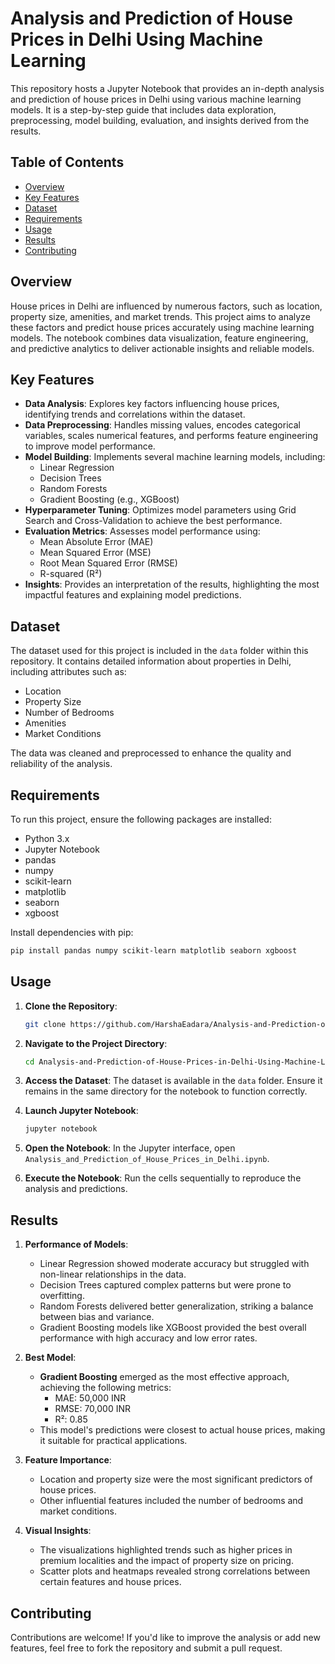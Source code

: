 # Analysis and Prediction of House Prices in Delhi Using Machine Learning
This repository hosts a Jupyter Notebook that provides an in-depth analysis and prediction of house prices in Delhi using various machine learning models. It is a step-by-step guide that includes data exploration, preprocessing, model building, evaluation, and insights derived from the results.

## Table of Contents
- [Overview](#overview)
- [Key Features](#key-features)
- [Dataset](#dataset)
- [Requirements](#requirements)
- [Usage](#usage)
- [Results](#results)
- [Contributing](#contributing)

## Overview
House prices in Delhi are influenced by numerous factors, such as location, property size, amenities, and market trends. This project aims to analyze these factors and predict house prices accurately using machine learning models. The notebook combines data visualization, feature engineering, and predictive analytics to deliver actionable insights and reliable models.

## Key Features
- **Data Analysis**: Explores key factors influencing house prices, identifying trends and correlations within the dataset.
- **Data Preprocessing**: Handles missing values, encodes categorical variables, scales numerical features, and performs feature engineering to improve model performance.
- **Model Building**: Implements several machine learning models, including:
  - Linear Regression
  - Decision Trees
  - Random Forests
  - Gradient Boosting (e.g., XGBoost)
- **Hyperparameter Tuning**: Optimizes model parameters using Grid Search and Cross-Validation to achieve the best performance.
- **Evaluation Metrics**: Assesses model performance using:
  - Mean Absolute Error (MAE)
  - Mean Squared Error (MSE)
  - Root Mean Squared Error (RMSE)
  - R-squared (R²)
- **Insights**: Provides an interpretation of the results, highlighting the most impactful features and explaining model predictions.

## Dataset

The dataset used for this project is included in the `data` folder within this repository. It contains detailed information about properties in Delhi, including attributes such as:
- Location
- Property Size
- Number of Bedrooms
- Amenities
- Market Conditions

The data was cleaned and preprocessed to enhance the quality and reliability of the analysis.

## Requirements

To run this project, ensure the following packages are installed:

- Python 3.x
- Jupyter Notebook
- pandas
- numpy
- scikit-learn
- matplotlib
- seaborn
- xgboost

Install dependencies with pip:

```bash
pip install pandas numpy scikit-learn matplotlib seaborn xgboost
```

## Usage

1. **Clone the Repository**:

   ```bash
   git clone https://github.com/HarshaEadara/Analysis-and-Prediction-of-House-Prices-in-Delhi-Using-Machine-Learning.git
   ```

2. **Navigate to the Project Directory**:

   ```bash
   cd Analysis-and-Prediction-of-House-Prices-in-Delhi-Using-Machine-Learning
   ```

3. **Access the Dataset**:
   The dataset is available in the `data` folder. Ensure it remains in the same directory for the notebook to function correctly.

4. **Launch Jupyter Notebook**:

   ```bash
   jupyter notebook
   ```

5. **Open the Notebook**:
   In the Jupyter interface, open `Analysis_and_Prediction_of_House_Prices_in_Delhi.ipynb`.

6. **Execute the Notebook**:
   Run the cells sequentially to reproduce the analysis and predictions.

## Results

1. **Performance of Models**:
   - Linear Regression showed moderate accuracy but struggled with non-linear relationships in the data.
   - Decision Trees captured complex patterns but were prone to overfitting.
   - Random Forests delivered better generalization, striking a balance between bias and variance.
   - Gradient Boosting models like XGBoost provided the best overall performance with high accuracy and low error rates.

2. **Best Model**:
   - **Gradient Boosting** emerged as the most effective approach, achieving the following metrics:
     - MAE: 50,000 INR
     - RMSE: 70,000 INR
     - R²: 0.85
   - This model's predictions were closest to actual house prices, making it suitable for practical applications.

3. **Feature Importance**:
   - Location and property size were the most significant predictors of house prices.
   - Other influential features included the number of bedrooms and market conditions.

4. **Visual Insights**:
   - The visualizations highlighted trends such as higher prices in premium localities and the impact of property size on pricing.
   - Scatter plots and heatmaps revealed strong correlations between certain features and house prices.

## Contributing

Contributions are welcome! If you'd like to improve the analysis or add new features, feel free to fork the repository and submit a pull request.


